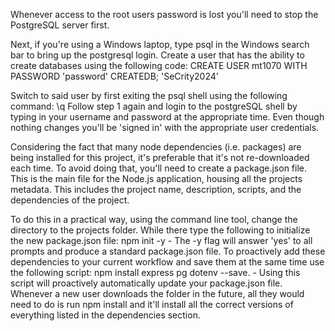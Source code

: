 Whenever access to the root users password is lost you'll need to stop the PostgreSQL server first. 

Next, if you're using a Windows laptop, type psql in the Windows search bar to bring up the postgresql login. Create a user that has the ability to create databases using the following code:
CREATE USER mt1070 WITH PASSWORD 'password' CREATEDB;
'SeCrity2024'

Switch to said user by first exiting the psql shell using the following command: \q
Follow step 1 again and login to the postgreSQL shell by typing in your username and password at the appropriate time. Even though nothing changes you'll be 'signed in' with the appropriate user credentials. 

Considering the fact that many node dependencies (i.e. packages) are being installed for this project, it's preferable that it's not re-downloaded each time. To avoid doing that, you'll need to create a package.json file. This is the main file for the Node.js application, housing all the projects metadata. This includes the project name, description, scripts, and the dependencies of the project. 

To do this in a practical way, using the command line tool, change the directory to the projects folder. While there type the following to initialize the new package.json file: npm init -y
    - The -y flag will answer 'yes' to all prompts and produce a standard package.json file. 
To proactively add these dependencies to your current workflow and save them at the same time use the following script: npm install express pg dotenv --save. 
    - Using this script will proactively automatically update your package.json file. 
Whenever a new user downloads the folder in the future, all they would need to do is run npm install and it'll install all the correct versions of everything listed in the dependencies section. 